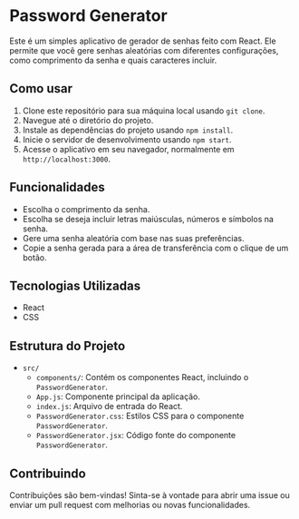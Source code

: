 # Password Generator

Este é um simples aplicativo de gerador de senhas feito com React. Ele permite que você gere senhas aleatórias com diferentes configurações, como comprimento da senha e quais caracteres incluir.

## Como usar

1. Clone este repositório para sua máquina local usando `git clone`.
2. Navegue até o diretório do projeto.
3. Instale as dependências do projeto usando `npm install`.
4. Inicie o servidor de desenvolvimento usando `npm start`.
5. Acesse o aplicativo em seu navegador, normalmente em `http://localhost:3000`.

## Funcionalidades

- Escolha o comprimento da senha.
- Escolha se deseja incluir letras maiúsculas, números e símbolos na senha.
- Gere uma senha aleatória com base nas suas preferências.
- Copie a senha gerada para a área de transferência com o clique de um botão.

## Tecnologias Utilizadas

- React
- CSS

## Estrutura do Projeto

- `src/`
  - `components/`: Contém os componentes React, incluindo o `PasswordGenerator`.
  - `App.js`: Componente principal da aplicação.
  - `index.js`: Arquivo de entrada do React.
  - `PasswordGenerator.css`: Estilos CSS para o componente `PasswordGenerator`.
  - `PasswordGenerator.jsx`: Código fonte do componente `PasswordGenerator`.

## Contribuindo

Contribuições são bem-vindas! Sinta-se à vontade para abrir uma issue ou enviar um pull request com melhorias ou novas funcionalidades.

